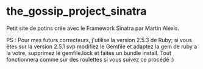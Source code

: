 # the_gossip_project_sinatra
Petit site de potins crée avec le Framework Sinatra par Martin Alexis.


PS : Pour mes futurs correcteurs, j'utilise la version 2.5.3 de Ruby; si vous êtes sur la version 2.5.1 svp modifiez le Gemfile et adaptez la gem de ruby a la votre, supprimez le gemfile.lock et faites un bundle install. Tout fonctionnera comme sur des roulettes si vous suivez ce procédé :) 
